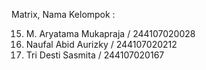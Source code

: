 Matrix, Nama Kelompok :

15. M. Aryatama Mukapraja / 244107020028
16. Naufal Abid Aurizky / 244107020212
17. Tri Desti Sasmita / 244107020167
